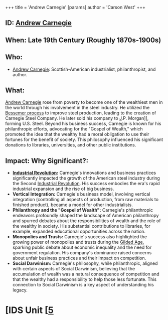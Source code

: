 +++
 title = 'Andrew Carnegie'
[params]
	author = 'Carson West'
+++
## ID: [Andrew Carnegie](./../andrew-carnegie/)

## When: Late 19th Century (Roughly 1870s-1900s)

## Who: 
* [Andrew Carnegie](./../andrew-carnegie/):  Scottish-American industrialist, philanthropist, and author.

## What: 
[Andrew Carnegie](./../andrew-carnegie/) rose from poverty to become one of the wealthiest men in the world through his involvement in the steel industry.  He utilized the [Bessemer process](./../bessemer-process/) to improve steel production, leading to the creation of Carnegie Steel Company.  He later sold his company to [J](./../j/).P. Morgan]], forming U.S. Steel.  Beyond his business success, Carnegie is known for his philanthropic efforts, advocating for the "Gospel of Wealth," which promoted the idea that the wealthy had a moral obligation to use their fortunes for the benefit of society. This philosophy influenced his significant donations to libraries, universities, and other public institutions.

## Impact: Why Significant?:
* **[Industrial Revolution](./../industrial-revolution/):** Carnegie's innovations and business practices significantly impacted the growth of the American steel industry during the Second [Industrial Revolution](./../industrial-revolution/).  His success embodies the era's rapid industrial expansion and the rise of big business.
* **Vertical Integration:** Carnegie's business model, involving vertical integration (controlling all aspects of production, from raw materials to finished product), became a model for other industrialists.
* **Philanthropy and the "Gospel of Wealth":**  Carnegie's philanthropic endeavors profoundly shaped the landscape of American philanthropy and spurred debates about the responsibilities of wealth and the role of the wealthy in society.  His substantial contributions to libraries, for example, expanded educational opportunities across the nation.
* **Monopolies and Trusts:** Carnegie's success also highlighted the growing power of monopolies and trusts during the [Gilded Age](./../gilded-age/), sparking public debate about economic inequality and the need for government regulation.  His company's dominance raised concerns about unfair business practices and their impact on competition.
* **Social Darwinism:** Carnegie's philosophy, while philanthropic, aligned with certain aspects of Social Darwinism, believing that the accumulation of wealth was a natural consequence of competition and that the wealthy had a responsibility to help those less fortunate.  This connection to Social Darwinism is a key aspect of understanding his legacy.

# [IDS Unit [[5](./../ids-unit-[[5/)